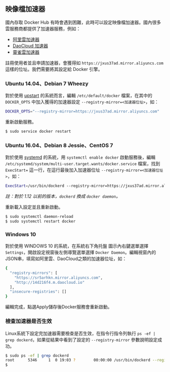##  映像檔加速器

國內存取 Docker Hub 有時會遇到困難，此時可以設定映像檔加速器。國內很多雲服務商都提供了加速器服務，例如：

* [阿里雲加速器](https://cr.console.aliyun.com/#/accelerator)
* [DaoCloud 加速器](https://www.daocloud.io/mirror#accelerator-doc)
* [靈雀雲加速器](http://docs.alauda.cn/feature/accelerator.html)

註冊使用者並且申請加速器，會獲得如 `https://jxus37ad.mirror.aliyuncs.com` 這樣的位址。我們需要將其設定給 Docker 引擎。

### Ubuntu 14.04、Debian 7 Wheezy

對於使用 [upstart](http://upstart.ubuntu.com/) 的系統而言，編輯 `/etc/default/docker` 檔案，在其中的 `DOCKER_OPTS` 中加入獲得的加速器設定 `--registry-mirror=<加速器位址>`，如：

```bash
DOCKER_OPTS="--registry-mirror=https://jxus37ad.mirror.aliyuncs.com"
```

重新啟動服務。

```bash
$ sudo service docker restart
```

### Ubuntu 16.04、Debian 8 Jessie、CentOS 7

對於使用 [systemd](https://www.freedesktop.org/wiki/Software/systemd/) 的系統，用 `systemctl enable docker` 啟動服務後，編輯 `/etc/systemd/system/multi-user.target.wants/docker.service` 檔案，找到 `ExecStart=` 這一行，在這行最後加入加速器位址 `--registry-mirror=<加速器位址>`，如：

```bash
ExecStart=/usr/bin/dockerd --registry-mirror=https://jxus37ad.mirror.aliyuncs.com
```

*註：對於 1.12 以前的版本，`dockerd` 換成 `docker daemon`。*

重新載入設定並且重新啟動。

```bash
$ sudo systemctl daemon-reload
$ sudo systemctl restart docker
```

### Windows 10
對於使用 WINDOWS 10 的系統，在系統右下角托盤 圖示內右鍵選單選擇 `Settings`，開啟設定視窗後左側導覽選單選擇 `Docker Daemon`。編輯視窗內的JSON串，填寫如阿里雲、DaoCloud之類的加速器位址，如：

```bash
{
  "registry-mirrors": [
    "https://sr5arhkn.mirror.aliyuncs.com",
    "http://14d216f4.m.daocloud.io"
  ],
  "insecure-registries": []
}
```
編輯完成，點選Apply儲存後Docker服務會重新啟動。

### 檢查加速器是否生效

Linux系統下設定完加速器需要檢查是否生效，在指令行指令列執行 `ps -ef | grep dockerd`，如果從結果中看到了設定的 `--registry-mirror` 參數說明設定成功。

```bash
$ sudo ps -ef | grep dockerd
root      5346     1  0 19:03 ?        00:00:00 /usr/bin/dockerd --registry-mirror=https://jxus37ad.mirror.aliyuncs.com
$
```
